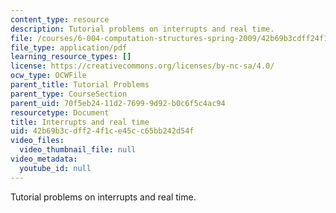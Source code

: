 ```yaml
---
content_type: resource
description: Tutorial problems on interrupts and real time.
file: /courses/6-004-computation-structures-spring-2009/42b69b3cdff24f1ce45cc65bb242d54f_MIT6_004s09_tutor19.pdf
file_type: application/pdf
learning_resource_types: []
license: https://creativecommons.org/licenses/by-nc-sa/4.0/
ocw_type: OCWFile
parent_title: Tutorial Problems
parent_type: CourseSection
parent_uid: 70f5eb24-11d2-7699-9d92-b0c6f5c4ac94
resourcetype: Document
title: Interrupts and real time
uid: 42b69b3c-dff2-4f1c-e45c-c65bb242d54f
video_files:
  video_thumbnail_file: null
video_metadata:
  youtube_id: null
---
```

Tutorial problems on interrupts and real time.
